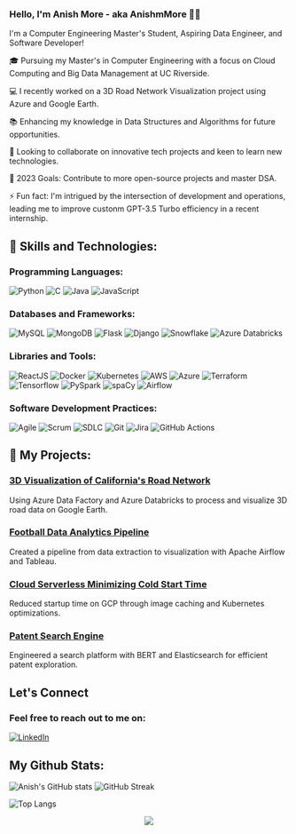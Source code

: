 ### Hello, I'm Anish More - aka AnishmMore 👨‍💻

I'm a Computer Engineering Master's Student, Aspiring Data Engineer, and Software Developer!

🎓 Pursuing my Master's in Computer Engineering with a focus on Cloud Computing and Big Data Management at UC Riverside.

💻 I recently worked on a 3D Road Network Visualization project using Azure and Google Earth.

📚 Enhancing my knowledge in Data Structures and Algorithms for future opportunities.

🤝 Looking to collaborate on innovative tech projects and keen to learn new technologies.

🎯 2023 Goals: Contribute to more open-source projects and master DSA.

⚡ Fun fact: I'm intrigued by the intersection of development and operations, leading me to improve custonm GPT-3.5 Turbo efficiency in a recent internship.

## 🚀 Skills and Technologies:

### Programming Languages:
![Python](https://img.shields.io/badge/-Python-3776AB?style=flat&logo=Python&logoColor=white)
![C](https://img.shields.io/badge/-C-A8B9CC?style=flat&logo=C&logoColor=white)
![Java](https://img.shields.io/badge/-Java-007396?style=flat&logo=Java&logoColor=white)
![JavaScript](https://img.shields.io/badge/-JavaScript-F7DF1E?style=flat&logo=javascript&logoColor=black)

### Databases and Frameworks:
![MySQL](https://img.shields.io/badge/-MySQL-4479A1?style=flat&logo=mysql&logoColor=white)
![MongoDB](https://img.shields.io/badge/-MongoDB-47A248?style=flat&logo=mongodb&logoColor=white)
![Flask](https://img.shields.io/badge/-Flask-000000?style=flat&logo=Flask&logoColor=white)
![Django](https://img.shields.io/badge/-Django-092E20?style=flat&logo=Django&logoColor=white)
![Snowflake](https://img.shields.io/badge/-Snowflake-29B5E8?style=flat&logo=Snowflake&logoColor=white)
![Azure Databricks](https://img.shields.io/badge/-Azure%20Databricks-FF3621?style=flat&logo=Azure-Databricks&logoColor=white)

### Libraries and Tools:
![ReactJS](https://img.shields.io/badge/-ReactJS-61DAFB?style=flat&logo=react&logoColor=black)
![Docker](https://img.shields.io/badge/-Docker-2496ED?style=flat&logo=Docker&logoColor=white)
![Kubernetes](https://img.shields.io/badge/-Kubernetes-326CE5?style=flat&logo=Kubernetes&logoColor=white)
![AWS](https://img.shields.io/badge/-AWS-232F3E?style=flat&logo=amazon-aws&logoColor=white)
![Azure](https://img.shields.io/badge/-Azure-0089D6?style=flat&logo=microsoft-azure&logoColor=white)
![Terraform](https://img.shields.io/badge/-Terraform-623CE4?style=flat&logo=Terraform&logoColor=white)
![Tensorflow](https://img.shields.io/badge/-Tensorflow-FF6F00?style=flat&logo=Tensorflow&logoColor=white)
![PySpark](https://img.shields.io/badge/-PySpark-E25A1C?style=flat&logo=Apache-Spark&logoColor=white)
![spaCy](https://img.shields.io/badge/-spaCy-09A3D5?style=flat&logo=spaCy&logoColor=white)
![Airflow](https://img.shields.io/badge/-Airflow-017CEE?style=flat&logo=Apache-Airflow&logoColor=white)

### Software Development Practices:
![Agile](https://img.shields.io/badge/-Agile-007396?style=flat)
![Scrum](https://img.shields.io/badge/-Scrum-008680?style=flat)
![SDLC](https://img.shields.io/badge/-SDLC-FCC624?style=flat)
![Git](https://img.shields.io/badge/-Git-F05032?style=flat&logo=git&logoColor=white)
![Jira](https://img.shields.io/badge/-Jira-0052CC?style=flat&logo=jira&logoColor=white)
![GitHub Actions](https://img.shields.io/badge/-GitHub%20Actions-2088FF?style=flat&logo=github-actions&logoColor=white)

## 🚀 My Projects:

### [3D Visualization of California's Road Network](#)
Using Azure Data Factory and Azure Databricks to process and visualize 3D road data on Google Earth.

### [Football Data Analytics Pipeline](https://github.com/AnishmMore/Football-Data-Analytics)
Created a pipeline from data extraction to visualization with Apache Airflow and Tableau.

### [Cloud Serverless Minimizing Cold Start Time](https://github.com/AnishmMore/Cloud-Serverless-Fast-Start-Minimizing-Cold-Start-Time)
Reduced startup time on GCP through image caching and Kubernetes optimizations.

### [Patent Search Engine](https://github.com/AnishmMore/patent_search)
Engineered a search platform with BERT and Elasticsearch for efficient patent exploration.

## Let's Connect
### Feel free to reach out to me on:
[![LinkedIn](https://img.shields.io/badge/LinkedIn-blue?style=flat&logo=linkedin&logoColor=white)](https://www.linkedin.com/in/anish-more99/)

## My Github Stats:
![Anish's GitHub stats](https://github-readme-stats.vercel.app/api?username=AnishmMore&show_icons=true&theme=radical)
![GitHub Streak](https://github-readme-streak-stats.herokuapp.com/?user=AnishmMore&theme=dark)

![Top Langs](https://github-readme-stats.vercel.app/api/top-langs/?username=AnishmMore&layout=compact)

<p align="center">
  <img src="https://visitor-badge.laobi.icu/badge?page_id=AnishmMore.AnishmMore">
</p>


<!--
**AnishmMore/AnishmMore** is a ✨ _special_ ✨ repository because its `README.md` (this file) appears on your GitHub profile.

Here are some ideas to get you started:

- 🔭 I’m currently working on ...
- 🌱 I’m currently learning ...
- 👯 I’m looking to collaborate on ...
- 🤔 I’m looking for help with ...
- 💬 Ask me about ...
- 📫 How to reach me: ...
- 😄 Pronouns: ...
- ⚡ Fun fact: ...
-->
